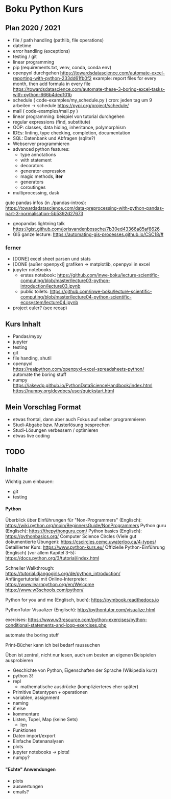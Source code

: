 # Boku Python Kurs


## Plan 2020 / 2021
* file / path handling (pathlib, file operations)
* datetime
* error handling (exceptions)
* testing / git
* linear programming
* pip (requirements.txt, venv, conda, conda env)
* openpyxl durchgehen
  https://towardsdatascience.com/automate-excel-reporting-with-python-233dd61fb0f2
  example: report files for every month, then add formula in every file
  https://towardsdatascience.com/automate-these-3-boring-excel-tasks-with-python-666b4ded101b
* schedule ( code-examples/my_schedule.py )
  cron: jeden tag um 9 arbeiten -> schedule https://pypi.org/project/schedule/
* mail ( code-examples/mail.py )  
* linear programming: beispiel von tutorial durchgehen
* regular expressions (find, substitute)
* OOP: classes, data hiding, inheritance, polymorphism
* IDEs: linting, type checking, completion, documentation
* SQL: Datenbank und Abfragen (sqlite?)
* Webserver programmieren
* advanced python features:
  * type annotations
  * with statement
  * decorators
  * generator expression
  * magic methods, __iter__
  * generators
  * coroutinges
* multiprocessing, dask


gute pandas infos (in ./pandas-intros):
https://towardsdatascience.com/data-preprocessing-with-python-pandas-part-3-normalisation-5b5392d27673

* geopandas lightning talk https://gist.github.com/jorisvandenbossche/7b30ed43366a85af8626
* GIS ganze lecture: https://automating-gis-processes.github.io/CSC18/#


### ferner
 * [DONE] excel sheet parsen und stats
 * [DONE (außer openpyxl] grafiken -> matplotlib, openpyxl in excel
 * jupyter notebooks
   * erstes notebook: https://github.com/inwe-boku/lecture-scientific-computing/blob/master/lecture03-python-introduction/lecture03.ipynb
   * public toilets: https://github.com/inwe-boku/lecture-scientific-computing/blob/master/lecture04-python-scientific-ecosystem/lecture04.ipynb
 * project euler? (see recap)

## Kurs Inhalt
* Pandas/mypy
* jupyter
* testing
* git
* file handing, shutil
* openpyxl  
  https://realpython.com/openpyxl-excel-spreadsheets-python/  
  automate the boring stuff
* numpy  
  https://jakevdp.github.io/PythonDataScienceHandbook/index.html  
  https://numpy.org/devdocs/user/quickstart.html  

<!--
## Inputs Richard
* programmieren (schleifen, datentypen, listen, dictionary)
* datenauswertung excel / R -> grafik
* simulationsprozesse
* heuristiken

- gibt folien von extra LVA die Richard macht
- Konkrete beispiele in Excel, R

-->

## Mein Vorschlag Format

* etwas frontal, dann aber auch Fokus auf selber programmieren
* Studi-Abgabe bzw. Musterlösung besprechen
* Studi-Lösungen verbessern / optimieren
* etwas live coding


## TODO

<!--
* xkcd python
* import antigravity -> import webbrowser
* debugger kurz vorzeigen
* help(log) für optional argument
* help(math) geht nur nach import math
* math.cos: immer diese variante, kein "import *"
* python erklären: sprache VS interpreter VS thonny
* hint: aufgabe replace: nur 1 zeile
* analysemodus von thonny einbauen
* suche bei google: python how do i (stackoverflow)
-->




## Inhalte

Wichtig zum einbauen:
* git
* testing

#### Python

Überblick über Einführungen für "Non-Programmers" (Englisch): https://wiki.python.org/moin/BeginnersGuide/NonProgrammers
Python guru (Englisch): https://thepythonguru.com/
Python basics (Englisch): https://pythonbasics.org/
Computer Science Circles (Viele gut dokumentierte Übungen): https://cscircles.cemc.uwaterloo.ca/4-types/
Detaillierter Kurs: https://www.python-kurs.eu/
Offizielle Python-Einführung (Englisch) (vor allem Kapitel 3-5): https://docs.python.org/3/tutorial/index.html  

Schneller Walkthrough: https://tutorial.djangogirls.org/de/python_introduction/  
Anfängertutorial mit Online-Interpreter: https://www.learnpython.org/en/Welcome https://www.w3schools.com/python/  

Python for you and me (Englisch, buch): https://pymbook.readthedocs.io

PythonTutor Visualizer (Englisch): http://pythontutor.com/visualize.html


exercises: https://www.w3resource.com/python-exercises/python-conditional-statements-and-loop-exercises.php

automate the boring stuff

Print-Bücher kann ich bei bedarf raussuchen

Üben ist zentral, nicht nur lesen, auch am besten an eigenen Beispielen ausprobieren

* Geschichte von Python, Eigenschaften der Sprache (Wikipedia kurz)
* python 3!
* repl
    * mathematische ausdrücke (komplizierteres eher später)
* Primitive Datentypen + operationen
* variablen, assignment
* naming
* if else
* kommentare
* Listen, Tupel, Map (keine Sets)
    * len
* Funktionen
* Daten import/export
* Einfache Datenanalysen
* plots
* jupyter notebooks -> plots!
* numpy?

#### "Echte" Anwendungen
* plots
* auswertungen
* emails?

